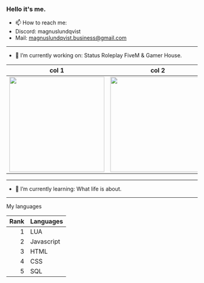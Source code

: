 ### Hello it's me.

- 📫 How to reach me:
- Discord: magnuslundqvist
- Mail: magnuslundqvist.business@gmail.com

-------------------------------------------

- 🔭 I’m currently working on: Status Roleplay FiveM & Gamer House.

| col 1      | col 2      |
|------------|-------------|
| [<img src="https://i.imgur.com/OHkZG6D.png" width="250">](https://discord.gg/sVgczmpAD7) | [<img src="https://i.imgur.com/YEEeNId.png" width="250">](https://discord.com/invite/statusrp) | 

-------------------------------------------

- 🌱 I’m currently learning: What life is about.

-------------------------------------------

<summary>My languages</summary>

| Rank | Languages |
|-----:|-----------|
|     1| LUA |
|     2| Javascript |
|     3| HTML |
|     4| CSS |
|     5| SQL |


<!--
Here are some ideas to get you started:

- 🔭 I’m currently working on ...
- 🌱 I’m currently learning ...
- 👯 I’m looking to collaborate on ...
- 🤔 I’m looking for help with ...
- 💬 Ask me about ...
- 📫 How to reach me: ...
- 😄 Pronouns: ...
- ⚡ Fun fact: ...
-->
